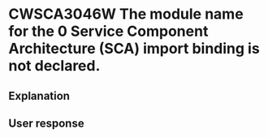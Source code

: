 # CWSCA3046W The module name for the 0 Service Component Architecture (SCA) import binding is not declared.

## Explanation

## User response